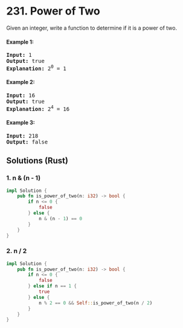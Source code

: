 # 231. Power of Two
Given an integer, write a function to determine if it is a power of two.

#### Example 1:
<pre>
<strong>Input:</strong> 1
<strong>Output:</strong> true
<strong>Explanation:</strong> 2<sup>0</sup> = 1
</pre>

#### Example 2:
<pre>
<strong>Input:</strong> 16
<strong>Output:</strong> true
<strong>Explanation:</strong> 2<sup>4</sup> = 16
</pre>

#### Example 3:
<pre>
<strong>Input:</strong> 218
<strong>Output:</strong> false
</pre>

## Solutions (Rust)

### 1. n & (n - 1)
```Rust
impl Solution {
    pub fn is_power_of_two(n: i32) -> bool {
        if n <= 0 {
            false
        } else {
            n & (n - 1) == 0
        }
    }
}
```

### 2. n / 2
```Rust
impl Solution {
    pub fn is_power_of_two(n: i32) -> bool {
        if n <= 0 {
            false
        } else if n == 1 {
            true
        } else {
            n % 2 == 0 && Self::is_power_of_two(n / 2)
        }
    }
}
```
